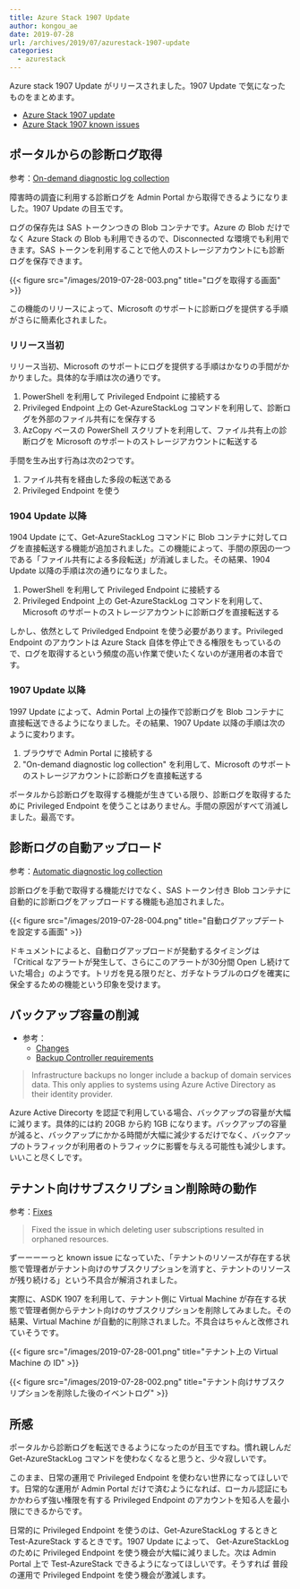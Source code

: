 ```yaml
---
title: Azure Stack 1907 Update
author: kongou_ae
date: 2019-07-28
url: /archives/2019/07/azurestack-1907-update
categories:
  - azurestack
---
```


Azure stack 1907 Update がリリースされました。1907 Update で気になったものをまとめます。

- [Azure Stack 1907 update](https://docs.microsoft.com/en-us/azure-stack/operator/azure-stack-release-notes-1907)
- [Azure Stack 1907 known issues](https://docs.microsoft.com/en-us/azure-stack/operator/azure-stack-release-notes-known-issues-1907)

## ポータルからの診断ログ取得

参考：[On-demand diagnostic log collection](https://docs.microsoft.com/en-us/azure-stack/operator/azure-stack-diagnostic-log-collection-overview#on-demand-diagnostic-log-collection)

障害時の調査に利用する診断ログを Admin Portal から取得できるようになりました。1907 Update の目玉です。

ログの保存先は SAS トークンつきの Blob コンテナです。Azure の Blob だけでなく Azure Stack の Blob も利用できるので、Disconnected な環境でも利用できます。SAS トークンを利用することで他人のストレージアカウントにも診断ログを保存できます。

{{< figure src="/images/2019-07-28-003.png" title="ログを取得する画面" >}}

この機能のリリースによって、Microsoft のサポートに診断ログを提供する手順がさらに簡素化されました。

### リリース当初

リリース当初、Microsoft のサポートにログを提供する手順はかなりの手間がかかりました。具体的な手順は次の通りです。

1. PowerShell を利用して Privileged Endpoint に接続する
2. Privileged Endpoint 上の Get-AzureStackLog コマンドを利用して、診断ログを外部のファイル共有にを保存する
3. AzCopy ベースの PowerShell スクリプトを利用して、ファイル共有上の診断ログを Microsoft のサポートのストレージアカウントに転送する

手間を生み出す行為は次の2つです。

1. ファイル共有を経由した多段の転送である
1. Privileged Endpoint を使う

### 1904 Update 以降

1904 Update にて、Get-AzureStackLog コマンドに Blob コンテナに対してログを直接転送する機能が追加されました。この機能によって、手間の原因の一つである「ファイル共有による多段転送」が消滅しました。その結果、1904 Update 以降の手順は次の通りになりました。

1. PowerShell を利用して Privileged Endpoint に接続する
2. Privileged Endpoint 上の Get-AzureStackLog コマンドを利用して、 Microsoft のサポートのストレージアカウントに診断ログを直接転送する

しかし、依然として Priviledged Endpoint を使う必要があります。Privileged Endpoint のアカウントは Azure Stack 自体を停止できる権限をもっているので、ログを取得するという頻度の高い作業で使いたくないのが運用者の本音です。

### 1907 Update 以降

1997 Update によって、Admin Portal 上の操作で診断ログを Blob コンテナに直接転送できるようになりました。その結果、1907 Update 以降の手順は次のように変わります。

1. ブラウザで Admin Portal に接続する
2. "On-demand diagnostic log collection" を利用して、Microsoft のサポートのストレージアカウントに診断ログを直接転送する

ポータルから診断ログを取得する機能が生きている限り、診断ログを取得するために Privileged Endpoint を使うことはありません。手間の原因がすべて消滅しました。最高です。

## 診断ログの自動アップロード

参考：[Automatic diagnostic log collection](https://docs.microsoft.com/en-us/azure-stack/operator/azure-stack-diagnostic-log-collection-overview#on-demand-diagnostic-log-collection)

診断ログを手動で取得する機能だけでなく、SAS トークン付き Blob コンテナに自動的に診断ログをアップロードする機能も追加されました。

{{< figure src="/images/2019-07-28-004.png" title="自動ログアップデートを設定する画面" >}}

ドキュメントによると、自動ログアップロードが発動するタイミングは「Critical なアラートが発生して、さらにこのアラートが30分間 Open し続けていた場合」のようです。トリガを見る限りだと、ガチなトラブルのログを確実に保全するための機能という印象を受けます。

## バックアップ容量の削減

- 参考：
  - [Changes](https://docs.microsoft.com/ja-jp/azure-stack/operator/azure-stack-release-notes-1907#changes)
  - [Backup Controller requirements](https://docs.microsoft.com/en-us/azure-stack/operator/azure-stack-backup-reference#backup-controller-requirements)

> Infrastructure backups no longer include a backup of domain services data. This only applies to systems using Azure Active Directory as their identity provider.

Azure Active Direcorty を認証で利用している場合、バックアップの容量が大幅に減ります。具体的には約 20GB から約 1GB になります。バックアップの容量が減ると、バックアップにかかる時間が大幅に減少するだけでなく、バックアップのトラフィックが利用者のトラフィックに影響を与える可能性も減少します。いいこと尽くしです。

## テナント向けサブスクリプション削除時の動作

参考：[Fixes](https://docs.microsoft.com/ja-jp/azure-stack/operator/azure-stack-release-notes-1907#fixes)

> Fixed the issue in which deleting user subscriptions resulted in orphaned resources.

ずーーーーっと known issue になっていた、「テナントのリソースが存在する状態で管理者がテナント向けのサブスクリプションを消すと、テナントのリソースが残り続ける」という不具合が解消されました。

実際に、ASDK 1907 を利用して、テナント側に Virtual Machine が存在する状態で管理者側からテナント向けのサブスクリプションを削除してみました。その結果、Virtual Machine が自動的に削除されました。不具合はちゃんと改修されていそうです。

{{< figure src="/images/2019-07-28-001.png" title="テナント上の Virtual Machine の ID" >}}

{{< figure src="/images/2019-07-28-002.png" title="テナント向けサブスクリプションを削除した後のイベントログ" >}}

## 所感

ポータルから診断ログを転送できるようになったのが目玉ですね。慣れ親しんだ Get-AzureStackLog コマンドを使わなくなると思うと、少々寂しいです。

このまま、日常の運用で Privileged Endpoint を使わない世界になってほしいです。日常的な運用が Admin Portal だけで済むようになれば、ローカル認証にもかかわらず強い権限を有する Privileged Endpoint のアカウントを知る人を最小限にできるからです。

日常的に Privileged Endpoint を使うのは、Get-AzureStackLog するときと Test-AzureStack するときです。1907 Update によって、 Get-AzureStackLog のために Privileged Endpoint を使う機会が大幅に減りました。次は Admin Portal 上で Test-AzureStack できるようになってほしいです。そうすれば 普段の運用で Privileged Endpoint を使う機会が激減します。
